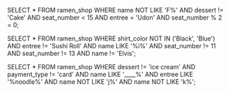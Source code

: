 SELECT * FROM ramen_shop 
WHERE name NOT LIKE 'F%' 
AND dessert != 'Cake' 
AND seat_number < 15 
AND entree = 'Udon'
AND seat_number % 2 = 0;

SELECT * FROM ramen_shop 
WHERE shirt_color NOT IN ('Black', 'Blue')
AND entree != 'Sushi Roll' 
AND name LIKE '%i%' 
AND seat_number != 11 AND seat_number != 13 
AND name != 'Elvis';

SELECT * FROM ramen_shop 
WHERE dessert != 'ice cream' 
AND payment_type != 'card'
AND name LIKE '____%' 
AND entree LIKE '%noodle%' 
AND name NOT LIKE 'j%' AND name NOT LIKE 'k%';